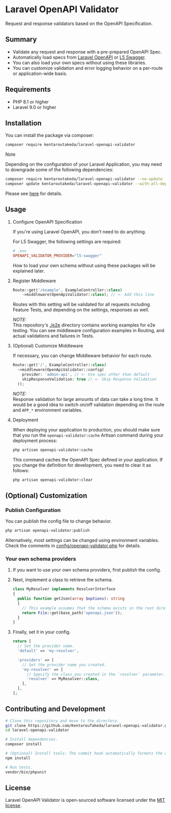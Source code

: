 # Laravel OpenAPI Validator

Request and response validators based on the OpenAPI Specification.

## Summary

* Validate any request and response with a pre-prepared OpenAPI Spec.
* Automatically load specs from [Laravel OpenAPI](https://vyuldashev.github.io/laravel-openapi/) or [L5 Swagger](https://github.com/DarkaOnLine/L5-Swagger/wiki).
* You can also load your own specs without using these libraries.
* You can customize validation and error logging behavior on a per-route or application-wide basis.

## Requirements

* PHP 8.1 or higher
* Laravel 9.0 or higher

## Installation

You can install the package via composer:

```bash
composer require kentaroutakeda/laravel-openapi-validator
```

> [!NOTE]  
> 
> Depending on the configuration of your Laravel Application,
> you may need to downgrade some of the following dependencies:
>
> ```bash
> composer require kentaroutakeda/laravel-openapi-validator --no-update
> composer update kentaroutakeda/laravel-openapi-validator --with-all-dependencies
> ```
>
> Please see
> [here](https://github.com/thephpleague/openapi-psr7-validator/pull/213)
> for details.

<!-- TODO: Delete the note when the issue is closed -->

## Usage

1. Configure OpenAPI Specification

   If you're using Laravel OpenAPI, you don't need to do anything.

   For L5 Swagger, the following settings are required:

   ```ini
   # .env
   OPENAPI_VALIDATOR_PROVIDER="l5-swagger"
   ```

   How to load your own schema without using these packages will be
   explained later.

2. Register Middleware

   ```php
   Route::get('/example', ExampleController::class)
       ->middleware(OpenApiValidator::class); // <- Add this line
   ```
   
   Routes with this setting will be validated for all requests including
   Feature Tests, and depending on the settings, responses as well.

   *NOTE:*  
   This repository's [./e2e](./e2e) directory contains working examples
   for e2e testing. You can see middleware configuration examples in
   Routing, and actual validations and failures in Tests.

3. (Optional) Customize Middleware

   If necessary, you can change Middleware behavior for each route.
   
   ```php
   Route::get('/', ExampleController::class)
     ->middleware(OpenApiValidator::config(
       provider: 'admin-api', // <- Use spec other than default
       skipResponseValidation: true // <- Skip Response Validation
     ));
   ```

   *NOTE:*  
   Response validation for large amounts of data can take a long time.
   It would be a good idea to switch on/off validation depending on the
   route and `APP_*` environment variables.

4. Deployment

   When deploying your application to production, you should make sure
   that you run the `openapi-validator:cache` Artisan command
   during your deployment process:
   
   ```bash
   php artisan openapi-validator:cache
   ```
   
   This command caches the OpenAPI Spec defined in your application.
   If you change the definition for development, you need to
   clear it as follows:
   
   ```bash
   php artisan openapi-validator:clear
   ```

## (Optional) Customization

### Publish Configuration

You can publish the config file to change behavior.

```bash
php artisan openapi-validator:publish
```

Alternatively, most settings can be changed using environment variables.
Check the comments in [config/openapi-validator.php](config/openapi-validator.php) for details.

### Your own schema providers

1. If you want to use your own schema providers, first publish the config.

2. Next, implement a class to retrieve the schema.

   ```php
   class MyResolver implements ResolverInterface
   {
     public function getJson(array $options): string
     {
       // This example assumes that the schema exists in the root directory.
       return File::get(base_path('openapi.json'));
     }
   }
   ```

3. Finally, set it in your config.

   ```php
   return [
     // Set the provider name.
     'default' => 'my-resolver',

     'providers' => [
       // Set the provider name you created.
       'my-resolver' => [
         // Specify the class you created in the `resolver` parameter.
         'resolver' => MyResolver::class,
       ],
     ],
   ];
   ```

## Contributing and Development

```bash
# Clone this repository and move to the directory.
git clone https://github.com/KentarouTakeda/laravel-openapi-validator.git
cd laravel-openapi-validator

# Install dependencies.
composer install

# (Optional) Install tools: The commit hook automatically formats the code.
npm install

# Run tests.
vendor/bin/phpunit
```

## License

Laravel OpenAPI Validator is open-sourced software licensed under the
[MIT license](https://opensource.org/licenses/MIT).
